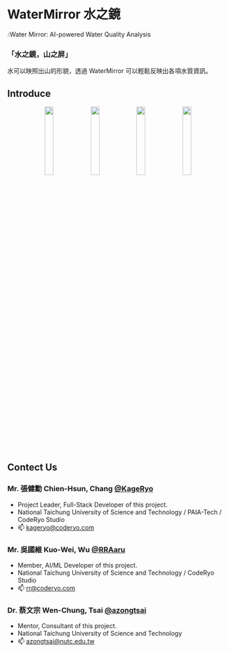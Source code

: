 # WaterMirror 水之鏡
💧Water Mirror: AI-powered Water Quality Analysis

### 「水之鏡，山之屏」  
水可以映照出山的形貌，透過 WaterMirror 可以輕鬆反映出各項水質資訊。  

## Introduce
<div align=center>
  <img src="https://github.com/user-attachments/assets/cfc34b1c-2ded-4cd7-9320-fe420d2d012e" width=20%></img>
  <img src="https://github.com/user-attachments/assets/f56e7f67-f5cd-4c73-ab1c-c9e03f742b15" width=20%></img>
  <img src="https://github.com/user-attachments/assets/1cd8ece4-c2fd-4084-97b1-62d8dd7dcb92" width=20%></img>
  <img src="https://github.com/user-attachments/assets/c454c1e6-42df-49c6-a466-ca2e09409392" width=20%></img>
</div>

## Contect Us
### Mr. 張健勳 Chien-Hsun, Chang [@KageRyo](https://github.com/KageRyo)  
+ Project Leader, Full-Stack Developer of this project.
+ National Taichung University of Science and Technology / PAIA-Tech / CodeRyo Studio
+ 📫 [kageryo@coderyo.com](mailto:kageryo@coderyo.com)

### Mr. 吳國維 Kuo-Wei, Wu [@RRAaru](https://github.com/RRAaru)  
+ Member, AI/ML Developer of this project.
+ National Taichung University of Science and Technology / CodeRyo Studio
+ 📫 [rr@coderyo.com](mailto:rr@coderyo.com)

### Dr. 蔡文宗 Wen-Chung, Tsai [@azongtsai](https://github.com/azongtsai)
+ Mentor, Consultant of this project.
+ National Taichung University of Science and Technology
+ 📫 [azongtsai@nutc.edu.tw](mailto:azongtsai@nutc.edu.tw)

